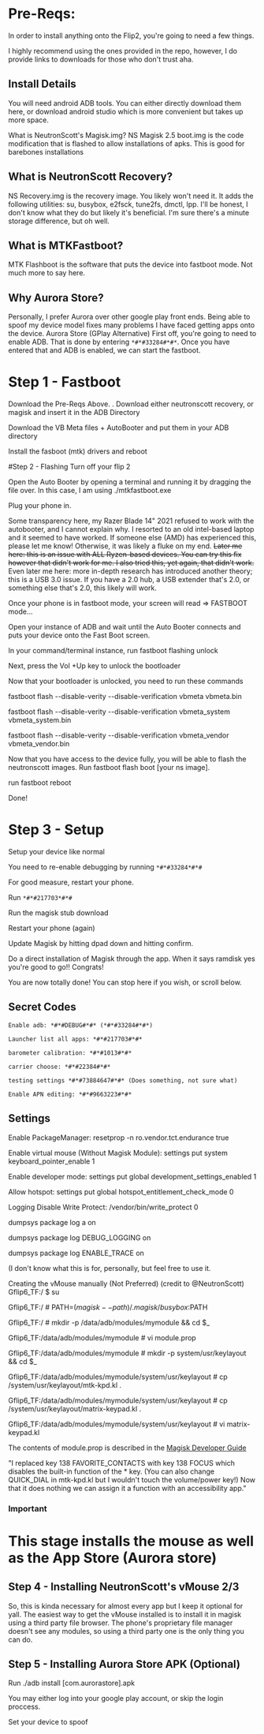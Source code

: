 <!-- This is for the HTML version only! -->
# Pre-Reqs:
In order to install anything onto the Flip2, you're going to need a few things.

I highly recommend using the ones provided in the repo, however, I do provide links to downloads for those who don't trust aha.

## Install Details
You will need android ADB tools. You can either directly download them here, or download android studio which is more convenient but takes up more space.

What is NeutronScott's Magisk.img?
NS Magisk 2.5 boot.img is the code modification that is flashed to allow installations of apks. This is good for barebones installations

## What is NeutronScott Recovery?
NS Recovery.img is the recovery image. You likely won't need it. It adds the following utilities: su, busybox, e2fsck, tune2fs, dmctl, lpp. I'll be honest, I don't know what they do but likely it's beneficial. I'm sure there's a minute storage difference, but oh well.

## What is MTKFastboot?
MTK Flashboot is the software that puts the device into fastboot mode. Not much more to say here.

## Why Aurora Store?
Personally, I prefer Aurora over other google play front ends. Being able to spoof my device model fixes many problems I have faced getting apps onto the device. Aurora Store (GPlay Alternative)
First off, you're going to need to enable ADB. That is done by entering `*#*#33284#*#*`. Once you have entered that and ADB is enabled, we can start the fastboot.

# Step 1 - Fastboot
Download the Pre-Reqs Above. . Download either neutronscott recovery, or magisk and insert it in the ADB Directory

Download the VB Meta files + AutoBooter and put them in your ADB directory

Install the fasboot (mtk) drivers and reboot

#Step 2 - Flashing
Turn off your flip 2

Open the Auto Booter by opening a terminal and running it by dragging the file over. In this case, I am using ./mtkfastboot.exe

Plug your phone in.

Some transparency here, my Razer Blade 14" 2021 refused to work with the autobooter, and I cannot explain why. I resorted to an old intel-based laptop and it seemed to have worked. If someone else (AMD) has experienced this, please let me know! Otherwise, it was likely a fluke on my end.
~~Later me here: this is an issue with ALL Ryzen-based devices. You can try this fix however that didn't work for me. I also tried this, yet again, that didn't work.~~
Even later me here: more in-depth research has introduced another theory; this is a USB 3.0 issue. If you have a 2.0 hub, a USB extender that's 2.0, or something else that's 2.0, this likely will work.

Once your phone is in fastboot mode, your screen will read => FASTBOOT mode...

Open your instance of ADB and wait until the Auto Booter connects and puts your device onto the Fast Boot screen.

In your command/terminal instance, run fastboot flashing unlock

Next, press the Vol +Up key to unlock the bootloader

Now that your bootloader is unlocked, you need to run these commands

fastboot flash --disable-verity --disable-verification vbmeta vbmeta.bin

fastboot flash --disable-verity --disable-verification vbmeta_system vbmeta_system.bin

fastboot flash --disable-verity --disable-verification vbmeta_vendor vbmeta_vendor.bin

Now that you have access to the device fully, you will be able to flash the neutronscott images.
Run fastboot flash boot [your ns image].

run fastboot reboot

Done!

# Step 3 - Setup
Setup your device like normal

You need to re-enable debugging by running `*#*#33284*#*#`

For good measure, restart your phone.

Run `*#*#217703*#*#`

Run the magisk stub download

Restart your phone (again)

Update Magisk by hitting dpad down and hitting confirm.

Do a direct installation of Magisk through the app. When it says ramdisk yes you're good to go!! Congrats!

You are now totally done! You can stop here if you wish, or scroll below.

## Secret Codes
```
Enable adb: *#*#DEBUG#*#* (*#*#33284#*#*)

Launcher list all apps: *#*#217703#*#*

barometer calibration: *#*#1013#*#*

carrier choose: *#*#22384#*#*

testing settings *#*#73884647#*#* (Does something, not sure what)

Enable APN editing: *#*#9663223#*#*
```

## Settings
Enable PackageManager: resetprop -n ro.vendor.tct.endurance true

Enable virtual mouse (Without Magisk Module): settings put system keyboard_pointer_enable 1

Enable developer mode: settings put global development_settings_enabled 1

Allow hotspot: settings put global hotspot_entitlement_check_mode 0

Logging
Disable Write Protect: /vendor/bin/write_protect 0

dumpsys package log a on

dumpsys package log DEBUG_LOGGING on

dumpsys package log ENABLE_TRACE on

(I don't know what this is for, personally, but feel free to use it.

Creating the vMouse manually (Not Preferred) (credit to @NeutronScott)
Gflip6_TF:/ $ su

Gflip6_TF:/ # PATH=$(magisk --path)/.magisk/busybox:$PATH

Gflip6_TF:/ # mkdir -p /data/adb/modules/mymodule && cd $_

Gflip6_TF:/data/adb/modules/mymodule # vi module.prop

Gflip6_TF:/data/adb/modules/mymodule # mkdir -p system/usr/keylayout && cd $_

Gflip6_TF:/data/adb/modules/mymodule/system/usr/keylayout # cp /system/usr/keylayout/mtk-kpd.kl .

Gflip6_TF:/data/adb/modules/mymodule/system/usr/keylayout # cp /system/usr/keylayout/matrix-keypad.kl .

Gflip6_TF:/data/adb/modules/mymodule/system/usr/keylayout # vi matrix-keypad.kl

The contents of module.prop is described in the [Magisk Developer Guide](https://topjohnwu.github.io/Magisk/guides.html#moduleprop)

"I replaced key 138 FAVORITE_CONTACTS with key 138 FOCUS which disables the built-in function of the * key. (You can also change QUICK_DIAL in mtk-kpd.kl but I wouldn't touch the volume/power key!) Now that it does nothing we can assign it a function with an accessibility app."

### Important
# This stage installs the mouse as well as the App Store (Aurora store)

## Step 4 - Installing NeutronScott's vMouse 2/3
So, this is kinda necessary for almost every app but I keep it optional for yall. The easiest way to get the vMouse installed is to install it in magisk using a third party file browser. The phone's proprietary file manager doesn't see any modules, so using a third party one is the only thing you can do.



## Step 5 - Installing Aurora Store APK (Optional)
Run ./adb install [com.aurorastore].apk

You may either log into your google play account, or skip the login proccess.

Set your device to spoof
